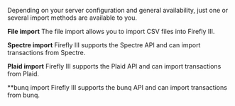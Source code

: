 Depending on your server configuration and general availability, just one or several import methods are available to you.

**File import**
The file import allows you to import CSV files into Firefly III.

**Spectre import**
Firefly III supports the Spectre API and can import transactions from Spectre.

**Plaid import**
Firefly III supports the Plaid API and can import transactions from Plaid.

**bunq import
Firefly III supports the bunq API and can import transactions from bunq.